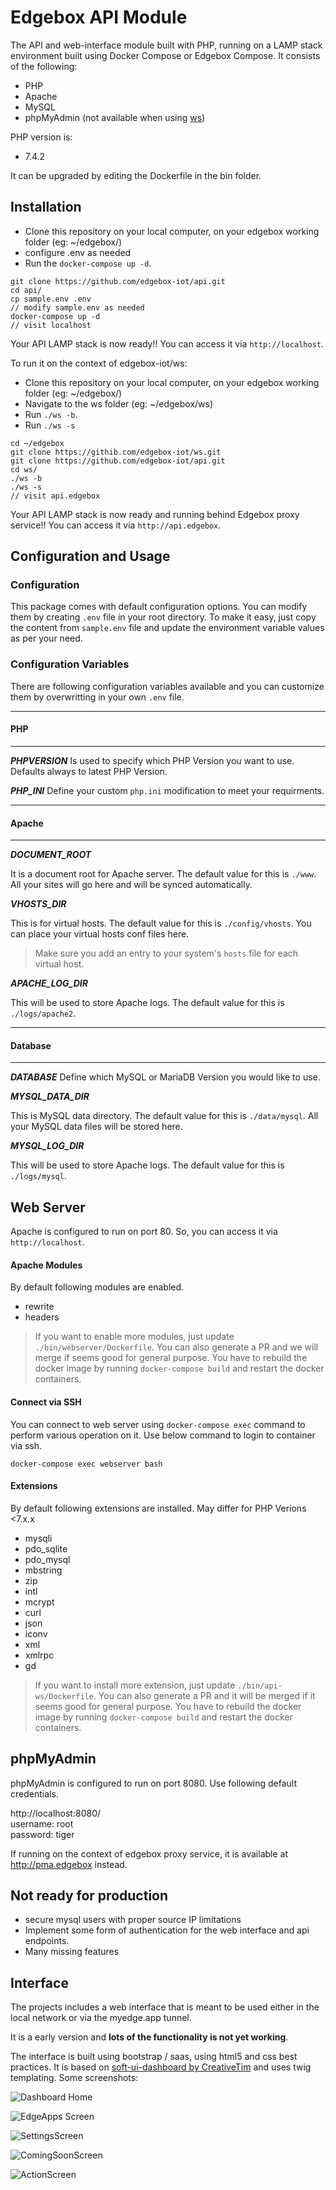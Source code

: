 #  Edgebox API Module

The API and web-interface module built with PHP, running on a LAMP stack environment built using Docker Compose or Edgebox Compose. It consists of the following:

* PHP
* Apache
* MySQL
* phpMyAdmin (not available when using [ws](https://github.com/edgebox-iot/ws))

PHP version is:

* 7.4.2

It can be upgraded by editing the Dockerfile in the bin folder.


##  Installation
 
* Clone this repository on your local computer, on your edgebox working folder (eg: ~/edgebox/)
* configure .env as needed 
* Run the `docker-compose up -d`.

```shell
git clone https://github.com/edgebox-iot/api.git
cd api/
cp sample.env .env
// modify sample.env as needed
docker-compose up -d
// visit localhost
```

Your API LAMP stack is now ready!! You can access it via `http://localhost`.

To run it on the context of edgebox-iot/ws:
* Clone this repository on your local computer, on your edgebox working folder (eg: ~/edgebox/)
* Navigate to the ws folder (eg: ~/edgebox/ws) 
* Run `./ws -b`.
* Run `./ws -s`

```shell
cd ~/edgebox
git clone https://githib.com/edgebox-iot/ws.git
git clone https://github.com/edgebox-iot/api.git
cd ws/
./ws -b
./ws -s
// visit api.edgebox
```

Your API LAMP stack is now ready and running behind Edgebox proxy service!! You can access it via `http://api.edgebox`.

##  Configuration and Usage

### Configuration
This package comes with default configuration options. You can modify them by creating `.env` file in your root directory.
To make it easy, just copy the content from `sample.env` file and update the environment variable values as per your need.

### Configuration Variables
There are following configuration variables available and you can customize them by overwritting in your own `.env` file.

---
#### PHP
---
_**PHPVERSION**_
Is used to specify which PHP Version you want to use. Defaults always to latest PHP Version. 

_**PHP_INI**_
Define your custom `php.ini` modification to meet your requirments. 

---
#### Apache 
---

_**DOCUMENT_ROOT**_

It is a document root for Apache server. The default value for this is `./www`. All your sites will go here and will be synced automatically.

_**VHOSTS_DIR**_

This is for virtual hosts. The default value for this is `./config/vhosts`. You can place your virtual hosts conf files here.

> Make sure you add an entry to your system's `hosts` file for each virtual host.

_**APACHE_LOG_DIR**_

This will be used to store Apache logs. The default value for this is `./logs/apache2`.

---
#### Database
---

_**DATABASE**_
Define which MySQL or MariaDB Version you would like to use. 

_**MYSQL_DATA_DIR**_

This is MySQL data directory. The default value for this is `./data/mysql`. All your MySQL data files will be stored here.

_**MYSQL_LOG_DIR**_

This will be used to store Apache logs. The default value for this is `./logs/mysql`.

## Web Server

Apache is configured to run on port 80. So, you can access it via `http://localhost`.

#### Apache Modules

By default following modules are enabled.

* rewrite
* headers

> If you want to enable more modules, just update `./bin/webserver/Dockerfile`. You can also generate a PR and we will merge if seems good for general purpose.
> You have to rebuild the docker image by running `docker-compose build` and restart the docker containers.

#### Connect via SSH

You can connect to web server using `docker-compose exec` command to perform various operation on it. Use below command to login to container via ssh.

```shell
docker-compose exec webserver bash
```

#### Extensions

By default following extensions are installed. 
May differ for PHP Verions <7.x.x

* mysqli
* pdo_sqlite
* pdo_mysql
* mbstring
* zip
* intl
* mcrypt
* curl
* json
* iconv
* xml
* xmlrpc
* gd

> If you want to install more extension, just update `./bin/api-ws/Dockerfile`. You can also generate a PR and it will be merged if it seems good for general purpose.
> You have to rebuild the docker image by running `docker-compose build` and restart the docker containers.

## phpMyAdmin

phpMyAdmin is configured to run on port 8080. Use following default credentials.

http://localhost:8080/  
username: root  
password: tiger

If running on the context of edgebox proxy service, it is available at http://pma.edgebox instead.

## Not ready for production

* secure mysql users with proper source IP limitations
* Implement some form of authentication for the web interface and api endpoints.
* Many missing features

## Interface

The projects includes a web interface that is meant to be used either in the local network or via the myedge.app tunnel.

It is a early version and **lots of the functionality is not yet working**.

The interface is built using bootstrap / saas, using html5 and css best practices. It is based on [soft-ui-dashboard by CreativeTim](https://github.com/creativetimofficial/soft-ui-dashboard) and uses twig templating. Some screenshots:

![Dashboard Home](https://user-images.githubusercontent.com/1270431/115163576-1f99f500-a0aa-11eb-85be-0169f71b568c.png)

![EdgeApps Screen](https://user-images.githubusercontent.com/1270431/115163589-2e80a780-a0aa-11eb-88f9-87d0b34e6290.png)

![SettingsScreen](https://user-images.githubusercontent.com/1270431/115163599-393b3c80-a0aa-11eb-8e86-aa21307f5c86.png)

![ComingSoonScreen](https://user-images.githubusercontent.com/1270431/115163605-4526fe80-a0aa-11eb-98af-4529aaeab94e.png)

![ActionScreen](https://user-images.githubusercontent.com/1270431/115163614-4fe19380-a0aa-11eb-992e-2a361cd8ffce.png)


